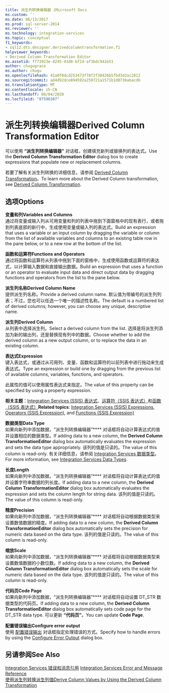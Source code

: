 ```yaml
---
title: 派生列转换编辑器 |Microsoft Docs
ms.custom: ''
ms.date: 06/13/2017
ms.prod: sql-server-2014
ms.reviewer: ''
ms.technology: integration-services
ms.topic: conceptual
f1_keywords:
- sql12.dts.designer.derivedcolumntransformation.f1
helpviewer_keywords:
- Derived Column Transformation Editor
ms.assetid: ff73923e-d245-43d8-bf24-af3bdc942e51
author: chugugrace
ms.author: chugu
ms.openlocfilehash: 41a0f0dcd253473f78f2f38426b5fbd3d2ac2812
ms.sourcegitcommit: ad4d92dce894592a259721a1571b1d8736abacdb
ms.translationtype: MT
ms.contentlocale: zh-CN
ms.lasthandoff: 08/04/2020
ms.locfileid: "87590307"
---
```

# <a name="derived-column-transformation-editor"></a><span data-ttu-id="ee1d4-102">派生列转换编辑器</span><span class="sxs-lookup"><span data-stu-id="ee1d4-102">Derived Column Transformation Editor</span></span>
  <span data-ttu-id="ee1d4-103">可以使用 **“派生列转换编辑器”** 对话框，创建填充新列或替换列的表达式。</span><span class="sxs-lookup"><span data-stu-id="ee1d4-103">Use the **Derived Column Transformation Editor** dialog box to create expressions that populate new or replacement columns.</span></span>  
  
 <span data-ttu-id="ee1d4-104">若要了解有关派生列转换的详细信息，请参阅 [Derived Column Transformation](data-flow/transformations/derived-column-transformation.md)。</span><span class="sxs-lookup"><span data-stu-id="ee1d4-104">To learn more about the Derived Column transformation, see [Derived Column Transformation](data-flow/transformations/derived-column-transformation.md).</span></span>  
  
## <a name="options"></a><span data-ttu-id="ee1d4-105">选项</span><span class="sxs-lookup"><span data-stu-id="ee1d4-105">Options</span></span>  
 <span data-ttu-id="ee1d4-106">**变量和列**</span><span class="sxs-lookup"><span data-stu-id="ee1d4-106">**Variables and Columns**</span></span>  
 <span data-ttu-id="ee1d4-107">通过将变量或输入列从可用变量和列的列表中拖到下面窗格中的现有表行，或者拖到列表底部的新行中，生成使用变量或输入列的表达式。</span><span class="sxs-lookup"><span data-stu-id="ee1d4-107">Build an expression that uses a variable or an input column by dragging the variable or column from the list of available variables and columns to an existing table row in the pane below, or to a new row at the bottom of the list.</span></span>  
  
 <span data-ttu-id="ee1d4-108">**函数和运算符**</span><span class="sxs-lookup"><span data-stu-id="ee1d4-108">**Functions and Operators**</span></span>  
 <span data-ttu-id="ee1d4-109">通过将函数和运算符从列表中拖到下面的窗格中，生成使用函数或运算符的表达式，以计算输入数据和直接输出数据。</span><span class="sxs-lookup"><span data-stu-id="ee1d4-109">Build an expression that uses a function or an operator to evaluate input data and direct output data by dragging functions and operators from the list to the pane below.</span></span>  
  
 <span data-ttu-id="ee1d4-110">**派生列名称**</span><span class="sxs-lookup"><span data-stu-id="ee1d4-110">**Derived Column Name**</span></span>  
 <span data-ttu-id="ee1d4-111">提供派生列名称。</span><span class="sxs-lookup"><span data-stu-id="ee1d4-111">Provide a derived column name.</span></span> <span data-ttu-id="ee1d4-112">默认值为带编号的派生列列表；不过，您也可以任选一个唯一的描述性名称。</span><span class="sxs-lookup"><span data-stu-id="ee1d4-112">The default is a numbered list of derived columns; however, you can choose any unique, descriptive name.</span></span>  
  
 <span data-ttu-id="ee1d4-113">**派生列**</span><span class="sxs-lookup"><span data-stu-id="ee1d4-113">**Derived Column**</span></span>  
 <span data-ttu-id="ee1d4-114">从列表中选择派生列。</span><span class="sxs-lookup"><span data-stu-id="ee1d4-114">Select a derived column from the list.</span></span> <span data-ttu-id="ee1d4-115">选择是将派生列添加为新的输出列，还是替换现有列中的数据。</span><span class="sxs-lookup"><span data-stu-id="ee1d4-115">Choose whether to add the derived column as a new output column, or to replace the data in an existing column.</span></span>  
  
 <span data-ttu-id="ee1d4-116">**表达式**</span><span class="sxs-lookup"><span data-stu-id="ee1d4-116">**Expression**</span></span>  
 <span data-ttu-id="ee1d4-117">键入表达式，或通过从可用列、变量、函数和运算符的以前列表中进行拖动来生成表达式。</span><span class="sxs-lookup"><span data-stu-id="ee1d4-117">Type an expression or build one by dragging from the previous list of available columns, variables, functions, and operators.</span></span>  
  
 <span data-ttu-id="ee1d4-118">此属性的值可以使用属性表达式来指定。</span><span class="sxs-lookup"><span data-stu-id="ee1d4-118">The value of this property can be specified by using a property expression.</span></span>  
  
 <span data-ttu-id="ee1d4-119">**相关主题**：[Integration Services (SSIS) 表达式](expressions/integration-services-ssis-expressions.md)、[运算符（SSIS 表达式）](expressions/operators-ssis-expression.md)和[函数（SSIS 表达式）](expressions/functions-ssis-expression.md)</span><span class="sxs-lookup"><span data-stu-id="ee1d4-119">**Related topics**: [Integration Services &#40;SSIS&#41; Expressions](expressions/integration-services-ssis-expressions.md), [Operators &#40;SSIS Expression&#41;](expressions/operators-ssis-expression.md), and [Functions &#40;SSIS Expression&#41;](expressions/functions-ssis-expression.md)</span></span>  
  
 <span data-ttu-id="ee1d4-120">**数据类型**</span><span class="sxs-lookup"><span data-stu-id="ee1d4-120">**Data Type**</span></span>  
 <span data-ttu-id="ee1d4-121">如果向新列中添加数据，“派生列转换编辑器”\*\*\*\* 对话框将自动计算表达式的值并设置相应的数据类型。</span><span class="sxs-lookup"><span data-stu-id="ee1d4-121">If adding data to a new column, the **Derived Column TransformationEditor** dialog box automatically evaluates the expression and sets the data type appropriately.</span></span> <span data-ttu-id="ee1d4-122">该列的值是只读的。</span><span class="sxs-lookup"><span data-stu-id="ee1d4-122">The value of this column is read-only.</span></span> <span data-ttu-id="ee1d4-123">有关详细信息，请参阅 [Integration Services 数据类型](data-flow/integration-services-data-types.md)。</span><span class="sxs-lookup"><span data-stu-id="ee1d4-123">For more information, see [Integration Services Data Types](data-flow/integration-services-data-types.md).</span></span>  
  
 <span data-ttu-id="ee1d4-124">**长度**</span><span class="sxs-lookup"><span data-stu-id="ee1d4-124">**Length**</span></span>  
 <span data-ttu-id="ee1d4-125">如果向新列中添加数据，“派生列转换编辑器”\*\*\*\* 对话框将自动计算表达式的值并设置字符串数据的列长度。</span><span class="sxs-lookup"><span data-stu-id="ee1d4-125">If adding data to a new column, the **Derived Column TransformationEditor** dialog box automatically evaluates the expression and sets the column length for string data.</span></span> <span data-ttu-id="ee1d4-126">该列的值是只读的。</span><span class="sxs-lookup"><span data-stu-id="ee1d4-126">The value of this column is read-only.</span></span>  
  
 <span data-ttu-id="ee1d4-127">**精度**</span><span class="sxs-lookup"><span data-stu-id="ee1d4-127">**Precision**</span></span>  
 <span data-ttu-id="ee1d4-128">如果向新列中添加数据，“派生列转换编辑器”\*\*\*\* 对话框将自动根据数据类型来设置数值数据的精度。</span><span class="sxs-lookup"><span data-stu-id="ee1d4-128">If adding data to a new column, the **Derived Column TransformationEditor** dialog box automatically sets the precision for numeric data based on the data type.</span></span> <span data-ttu-id="ee1d4-129">该列的值是只读的。</span><span class="sxs-lookup"><span data-stu-id="ee1d4-129">The value of this column is read-only.</span></span>  
  
 <span data-ttu-id="ee1d4-130">**缩放**</span><span class="sxs-lookup"><span data-stu-id="ee1d4-130">**Scale**</span></span>  
 <span data-ttu-id="ee1d4-131">如果向新列中添加数据，“派生列转换编辑器”\*\*\*\* 对话框将自动根据数据类型来设置数值数据的小数位数。</span><span class="sxs-lookup"><span data-stu-id="ee1d4-131">If adding data to a new column, the **Derived Column TransformationEditor** dialog box automatically sets the scale for numeric data based on the data type.</span></span> <span data-ttu-id="ee1d4-132">该列的值是只读的。</span><span class="sxs-lookup"><span data-stu-id="ee1d4-132">The value of this column is read-only.</span></span>  
  
 <span data-ttu-id="ee1d4-133">**代码页**</span><span class="sxs-lookup"><span data-stu-id="ee1d4-133">**Code Page**</span></span>  
 <span data-ttu-id="ee1d4-134">如果向新列中添加数据，“派生列转换编辑器”\*\*\*\* 对话框将自动设置 DT_STR 数据类型的代码页。</span><span class="sxs-lookup"><span data-stu-id="ee1d4-134">If adding data to a new column, the **Derived Column TransformationEditor** dialog box automatically sets code page for the DT_STR data type.</span></span> <span data-ttu-id="ee1d4-135">可以更新 **“代码页”**。</span><span class="sxs-lookup"><span data-stu-id="ee1d4-135">You can update **Code Page**.</span></span>  
  
 <span data-ttu-id="ee1d4-136">**配置错误输出**</span><span class="sxs-lookup"><span data-stu-id="ee1d4-136">**Configure error output**</span></span>  
 <span data-ttu-id="ee1d4-137">使用 [配置错误输出](../../2014/integration-services/configure-error-output.md) 对话框指定处理错误的方式。</span><span class="sxs-lookup"><span data-stu-id="ee1d4-137">Specify how to handle errors by using the [Configure Error Output](../../2014/integration-services/configure-error-output.md) dialog box.</span></span>  
  
## <a name="see-also"></a><span data-ttu-id="ee1d4-138">另请参阅</span><span class="sxs-lookup"><span data-stu-id="ee1d4-138">See Also</span></span>  
 <span data-ttu-id="ee1d4-139">[Integration Services 错误和消息引用](../../2014/integration-services/integration-services-error-and-message-reference.md) </span><span class="sxs-lookup"><span data-stu-id="ee1d4-139">[Integration Services Error and Message Reference](../../2014/integration-services/integration-services-error-and-message-reference.md) </span></span>  
 [<span data-ttu-id="ee1d4-140">使用派生列转换派生列值</span><span class="sxs-lookup"><span data-stu-id="ee1d4-140">Derive Column Values by Using the Derived Column Transformation</span></span>](data-flow/transformations/derive-column-values-by-using-the-derived-column-transformation.md)  
  
  
